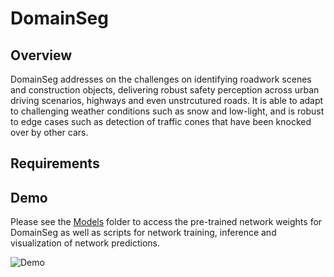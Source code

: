 # DomainSeg

## Overview

DomainSeg addresses on the challenges on identifying roadwork scenes and construction objects, delivering robust safety perception across urban driving scenarios, highways and even unstrcutured roads. It is able to adapt to challenging weather conditions such as snow and low-light, and is robust to edge cases such as detection of traffic cones that have been knocked over by other cars. 

## Requirements


## Demo
Please see the [Models](https://github.com/autowarefoundation/autoware.privately-owned-vehicles/tree/main/Models) folder to access the pre-trained network weights for DomainSeg as well as scripts for network training, inference and visualization of network predictions.

![Demo](images/DomainSeg_GIF.gif)



